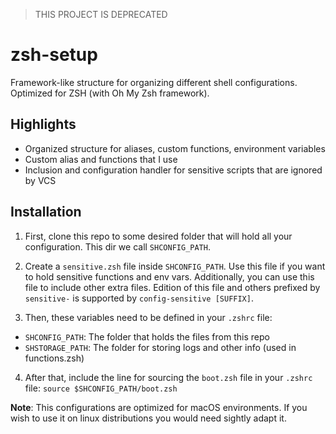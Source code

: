 > THIS PROJECT IS DEPRECATED

# zsh-setup
Framework-like structure for organizing different shell configurations. Optimized for ZSH (with Oh My Zsh framework).

## Highlights
- Organized structure for aliases, custom functions, environment variables
- Custom alias and functions that I use
- Inclusion and configuration handler for sensitive scripts that are ignored by VCS

## Installation
1. First, clone this repo to some desired folder that will hold all your configuration. This dir we call `SHCONFIG_PATH`.

2. Create a `sensitive.zsh` file inside `SHCONFIG_PATH`. Use this file if you want to hold sensitive functions and env vars. Additionally, you can use this file to include other extra files. Edition of this file and others prefixed by `sensitive-` is supported by `config-sensitive [SUFFIX]`.

3. Then, these variables need to be defined in your `.zshrc` file:
  - `SHCONFIG_PATH`: The folder that holds the files from this repo
  - `SHSTORAGE_PATH`: The folder for storing logs and other info (used in functions.zsh)

4. After that, include the line for sourcing the `boot.zsh` file in your `.zshrc` file: `source $SHCONFIG_PATH/boot.zsh`

__Note__: This configurations are optimized for macOS environments. If you wish to use it on linux distributions you would need sightly adapt it.

